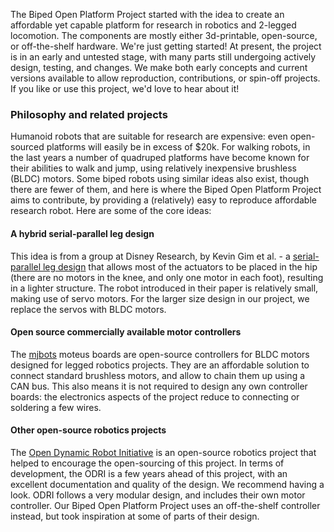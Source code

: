 The Biped Open Platform Project started with the idea to create an affordable yet capable platform for research in robotics and 2-legged locomotion. The components are mostly either 3d-printable, open-source, or off-the-shelf hardware. We're just getting started! At present, the project is in an early and untested stage, with many parts still undergoing actively design, testing, and changes. We make both early concepts and current versions available to allow reproduction, contributions, or spin-off projects. If you like or use this project, we'd love to hear about it!    

### Philosophy and related projects

Humanoid robots that are suitable for research are expensive: even open-sourced platforms will easily be in excess of $20k. For walking robots, in the last years a number of quadruped platforms have become known for their abilities to walk and jump, using relatively inexpensive brushless (BLDC) motors. Some biped robots using similar ideas also exist, though there are fewer of them, and here is where the Biped Open Platform Project aims to contribute, by providing a (relatively) easy to reproduce affordable research robot. Here are some of the core ideas:

#### A hybrid serial-parallel leg design
This idea is from a group at Disney Research, by Kevin Gim et al. - a [serial-parallel leg design](https://la.disneyresearch.com/publication/design-and-fabrication-of-a-bipedal-robot-using-serial-parallel-hybrid-leg-mechanism/) that allows most of the actuators to be placed in the hip (there are no motors in the knee, and only one motor in each foot), resulting in a lighter structure. The robot introduced in their paper is relatively small, making use of servo motors. For the larger size design in our project, we replace the servos with BLDC motors.

#### Open source commercially available motor controllers
The [mjbots](https://mjbots.com) moteus boards are open-source controllers for BLDC motors designed for legged robotics projects. They are an affordable solution to connect standard brushless motors, and allow to chain them up using a CAN bus. This also means it is not required to design any own controller boards: the electronics aspects of the project reduce to connecting or soldering a few wires.

#### Other open-source robotics projects
The [Open Dynamic Robot Initiative](https://open-dynamic-robot-initiative.github.io) is an open-source robotics project that helped to encourage the open-sourcing of this project. In terms of development, the ODRI is a few years ahead of this project, with an excellent documentation and quality of the design. We recommend having a look. ODRI follows a very modular design, and includes their own motor controller. Our Biped Open Platform Project uses an off-the-shelf controller instead, but took inspiration at some of parts of their design.  
